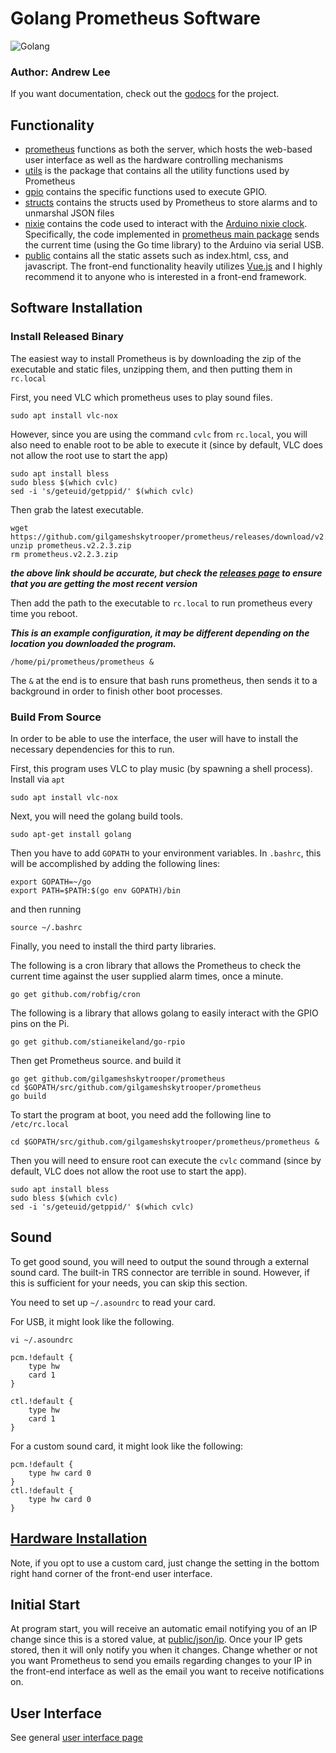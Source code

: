 # Golang Prometheus Software

![Golang](https://68.media.tumblr.com/93601f0c11deeb9189b152096ffe8ec3/tumblr_ormg9e9Zr51s5a4bko1_1280.png)

### Author: Andrew Lee

If you want documentation, check out the [godocs](https://godoc.org/github.com/gilgameshskytrooper/prometheus) for the project.

## Functionality

- [prometheus](https://godoc.org/github.com/gilgameshskytrooper/prometheus/prometheus) functions as both the server, which hosts the web-based user interface as well as the hardware controlling mechanisms
- [utils](https://godoc.org/github.com/gilgameshskytrooper/prometheus/utils) is the package that contains all the utility functions used by Prometheus
- [gpio](https://godoc.org/github.com/gilgameshskytrooper/prometheus/gpio) contains the specific functions used to execute GPIO.
- [structs](https://godoc.org/github.com/gilgameshskytrooper/prometheus/structs) contains the structs used by Prometheus to store alarms and to unmarshal JSON files
- [nixie](https://godoc.org/github.com/gilgameshskytrooper/prometheus/nixie) contains the code used to interact with the [Arduino nixie clock](https://gra-afch.com/product-category/shield-nixie-clock-for-arduino/). Specifically, the code implemented in [prometheus main package](https://github.com/gilgameshskytrooper/prometheus/blob/master/prometheus.go) sends the current time (using the Go time library) to the Arduino via serial USB.
- [public](public/) contains all the static assets such as index.html, css, and javascript. The front-end functionality heavily utilizes [Vue.js](https://vuejs.org/) and I highly recommend it to anyone who is interested in a front-end framework.

## Software Installation

### Install Released Binary

The easiest way to install Prometheus is by downloading the zip of the executable and static files, unzipping them, and then putting them in `rc.local`

First, you need VLC which prometheus uses to play sound files.

```
sudo apt install vlc-nox
```

However, since you are using the command `cvlc` from `rc.local`, you will also need to enable root to be able to execute it (since by default, VLC does not allow the root use to start the app)
```
sudo apt install bless
sudo bless $(which cvlc)
sed -i 's/geteuid/getppid/' $(which cvlc)
```


Then grab the latest executable.

```
wget https://github.com/gilgameshskytrooper/prometheus/releases/download/v2.2.3/prometheus.v2.2.3.zip
unzip prometheus.v2.2.3.zip
rm prometheus.v2.2.3.zip
```

***the above link should be accurate, but check the [releases page](https://github.com/gilgameshskytrooper/prometheus/releases) to ensure that you are getting the most recent version***

Then add the path to the executable to `rc.local` to run prometheus every time you reboot.

***This is an example configuration, it may be different depending on the location you downloaded the program.***

```
/home/pi/prometheus/prometheus &
```

The `&` at the end is to ensure that bash runs prometheus, then sends it to a background in order to finish other boot processes.

### Build From Source
In order to be able to use the interface, the user will have to install the necessary dependencies for this to run.

First, this program uses VLC to play music (by spawning a shell process). Install via `apt`

```
sudo apt install vlc-nox
```

Next, you will need the golang build tools.

```
sudo apt-get install golang
```

Then you have to add `GOPATH` to your environment variables. In `.bashrc`, this will be accomplished by adding the following lines:

```
export GOPATH=~/go
export PATH=$PATH:$(go env GOPATH)/bin
```

and then running

```
source ~/.bashrc
```

Finally, you need to install the third party libraries.

The following is a cron library that allows the Prometheus to check the current time against the user supplied alarm times, once a minute.

```
go get github.com/robfig/cron
```

The following is a library that allows golang to easily interact with the GPIO pins on the Pi.

```
go get github.com/stianeikeland/go-rpio
```

Then get Prometheus source. and build it
```
go get github.com/gilgameshskytrooper/prometheus
cd $GOPATH/src/github.com/gilgameshskytrooper/prometheus
go build
```


To start the program at boot, you need add the following line to `/etc/rc.local`
```
cd $GOPATH/src/github.com/gilgameshskytrooper/prometheus/prometheus &
```

Then you will need to ensure root can execute the `cvlc` command (since by default, VLC does not allow the root use to start the app).
```
sudo apt install bless
sudo bless $(which cvlc)
sed -i 's/geteuid/getppid/' $(which cvlc)
```


## Sound
To get good sound, you will need to output the sound through a external sound card. The built-in TRS connector are terrible in sound. However, if this is sufficient for your needs, you can skip this section.

You need to set up `~/.asoundrc` to read your card.

For USB, it might look like the following.

```
vi ~/.asoundrc

pcm.!default {
    type hw
    card 1
}

ctl.!default {
    type hw
    card 1
}
```

For a custom sound card, it might look like the following:

```
pcm.!default {
	type hw card 0
}
ctl.!default {
	type hw card 0
}
```

## [Hardware Installation](Quickstart.md#hardware-stuff)

Note, if you opt to use a custom card, just change the setting in the bottom right hand corner of the front-end user interface.

## Initial Start
At program start, you will receive an automatic email notifying you of an IP change since this is a stored value, at [public/json/ip](public/json/ip). Once your IP gets stored, then it will only notify you when it changes. Change whether or not you want Prometheus to send you emails regarding changes to your IP in the front-end interface as well as the email you want to receive notifications on.

## User Interface
See general [user interface page](https://github.com/gilgameshskytrooper/Prometheus/wiki/User-Interface-Tutorial)
